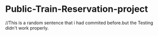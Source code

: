 # Public-Train-Reservation-project
//This is a random sentence that i had commited before.but the Testing didn't work properly.
